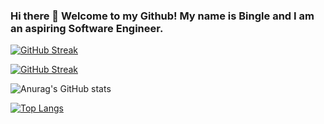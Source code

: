 ### Hi there 👋 Welcome to my Github! My name is Bingle and I am an aspiring Software Engineer. 

[![GitHub Streak](https://github-readme-streak-stats.herokuapp.com?user=codewithbingle&theme=navy-gear&date_format=M%20j%5B%2C%20Y%5D)](https://git.io/streak-stats)

[![GitHub Streak](https://github-readme-streak-stats.herokuapp.com?user=codewithbingle&theme=algolia&date_format=M%20j%5B%2C%20Y%5D&border=)](https://git.io/streak-stats)

![Anurag's GitHub stats](https://github-readme-stats.vercel.app/api?username=codewithbingle&show_icons=true&theme=tokyonight)

[![Top Langs](https://github-readme-stats.vercel.app/api/top-langs/?username=codewithbingle&layout=compact&show_icons=true&theme=tokyonight)](https://github.com/anuraghazra/github-readme-stats)

<!--
**codewithbingle/codewithbingle** is a ✨ _special_ ✨ repository because its `README.md` (this file) appears on your GitHub profile.

Here are some ideas to get you started:

- 🔭 I’m currently working on ...
- 🌱 I’m currently learning ...
- 👯 I’m looking to collaborate on ...
- 🤔 I’m looking for help with ...
- 💬 Ask me about ...
- 📫 How to reach me: ...
- 😄 Pronouns: ...
- ⚡ Fun fact: ...
-->
